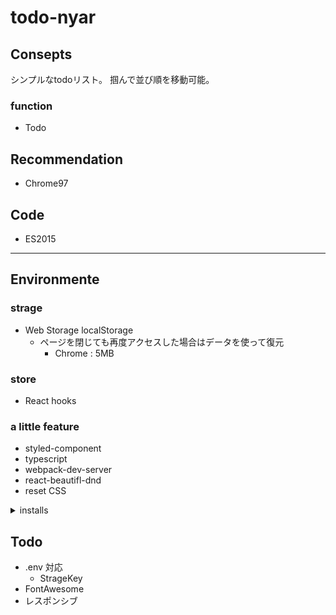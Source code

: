 # todo-nyar
<!-- https://nyar9646.github.io/todo-nyar/ -->

## Consepts
<!-- 直近で、__自分が何をしたらいいかわからない方向け__ の Todo 機能。 -->
シンプルなtodoリスト。
掴んで並び順を移動可能。

### function
- Todo

## Recommendation
- Chrome97

## Code
- ES2015

---

## Environmente
### strage
- Web Storage localStorage
  - ページを閉じても再度アクセスした場合はデータを使って復元
    - Chrome : 5MB

### store
- React hooks

### a little feature
- styled-component
- typescript
- webpack-dev-server
- react-beautifl-dnd
- reset CSS

<details>
<summary>installs</summary>
- $ npx create-react-app todo-nyar
- $ yarn add webpack webpack-cli
- $ yarn add typescript
- $ yarn add ts-loader @types/react @types/react-dom
- $ yarn add webpack-dev-server
- $ yarn add nanoid
- $ yarn add styled-components @material-ui/core
- $ yarn add array-move react-beautiful-dnd @types/react-beautiful-dnd
</details>

## Todo
- .env 対応
  - StrageKey
- FontAwesome
- レスポンシブ

